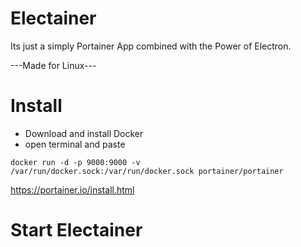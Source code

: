 # Electainer
Its just a simply Portainer App combined with the Power of Electron.

---Made for Linux---

# Install
- Download and install Docker
- open terminal and paste 

`docker run -d -p 9000:9000 -v /var/run/docker.sock:/var/run/docker.sock portainer/portainer`


https://portainer.io/install.html

# Start Electainer
